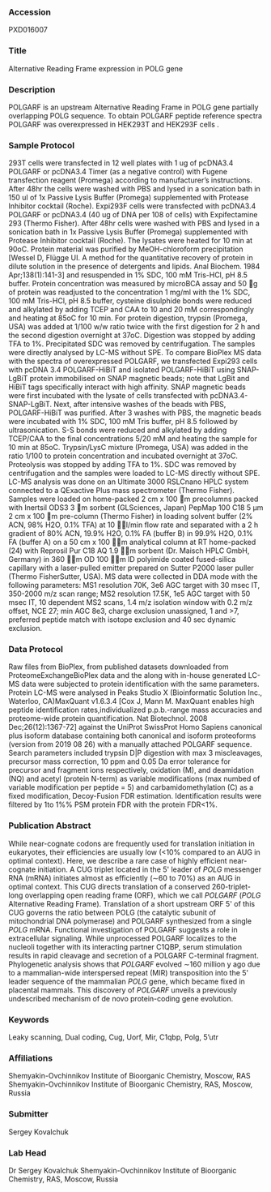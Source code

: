 ### Accession
PXD016007

### Title
Alternative Reading Frame expression in POLG gene

### Description
POLGARF is an upstream Alternative Reading Frame in POLG gene partially overlapping POLG sequence. To obtain POLGARF peptide reference spectra POLGARF was overexpressed in HEK293T and HEK293F cells .

### Sample Protocol
293T cells were transfected in 12 well plates with 1 ug of pcDNA3.4 POLGARF or pcDNA3.4 Timer (as a negative control) with Fugene transfection reagent (Promega) according to manufacturer’s instructions. After 48hr the cells were washed with PBS and lysed in a sonication bath  in 150 ul of 1x Passive Lysis Buffer (Promega) supplemented with Protease Inhibitor cocktail (Roche). Expi293F cells were transfected with pcDNA3.4 POLGARF or pcDNA3.4 (40 ug of DNA per 108 of cells) with Expifectamine 293 (Thermo Fisher). After 48hr cells were washed with PBS and lysed in a sonication bath in 1x Passive Lysis Buffer (Promega) supplemented with Protease Inhibitor cocktail (Roche). The lysates were heated for 10 min at 90oC. Protein material was purified by MeOH-chloroform precipitation [Wessel D, Flügge UI. A method for the quantitative recovery of protein in dilute solution in the presence of detergents and lipids. Anal Biochem. 1984 Apr;138(1):141-3] and resuspended in 1% SDC, 100 mM Tris-HCl, pH 8.5 buffer. Protein concentration was measured by microBCA assay and 50 g of protein was readjusted to the concentration 1 mg/ml with the 1% SDC, 100 mM Tris-HCl, pH 8.5 buffer, cysteine disulphide bonds were reduced and alkylated by adding TCEP and CAA to 10 and 20 mM correspondingly and heating at 85oC for 10 min. For protein digestion, trypsin (Promega, USA) was added at 1/100 w/w ratio twice with the first digestion for 2 h and the second digestion overnight at 37oC. Digestion was stopped by adding TFA to 1%. Precipitated SDC was removed by centrifugation. The samples were directly analysed by LC-MS without SPE. To compare BioPlex MS data with the spectra of overexpressed POLGARF, we transfected Expi293 cells with pcDNA 3.4 POLGARF-HiBiT and isolated POLGARF-HiBiT using SNAP-LgBiT protein immobilised on SNAP magnetic beads; note that LgBit and HiBiT tags specifically interact with high affinity. SNAP magnetic beads were first incubated with the lysate of cells transfected with pcDNA3.4-SNAP-LgBiT. Next, after intensive washes of the beads with PBS, POLGARF-HiBiT was purified. After 3 washes with PBS, the magnetic beads were incubated with 1% SDC, 100 mM Tris buffer, pH 8.5 followed by ultrasonication. S-S bonds were reduced and alkylated by adding TCEP/CAA to the final concentrations 5/20 mM and heating the sample for 10 min at 85oC. Trypsin/LysC mixture (Promega, USA) was added in the ratio 1/100 to protein concentration and incubated overnight at 37oC. Proteolysis was stopped by adding TFA to 1%. SDC was removed by centrifugation and the samples were loaded to LC-MS directly without SPE.  LC-MS analysis was done on an Ultimate 3000 RSLCnano HPLC system connected to a QExactive Plus mass spectrometer (Thermo Fisher). Samples were loaded on home-packed 2 cm x 100 m precolumns packed with Inertsil ODS3 3 m sorbent (GLSciences, Japan) PepMap 100 C18 5 µm 2 cm x 100 m pre-column (Thermo Fisher) in loading solvent buffer (2% ACN, 98% H2O, 0.1% TFA) at 10 l/min flow rate and separated with a 2 h gradient of 80% ACN, 19.9% H2O, 0.1% FA (buffer B) in 99.9% H2O, 0.1% FA (buffer A) on a 50 cm x 100 m analytical column at RT home-packed (24) with Reprosil Pur C18 AQ 1.9 m sorbent (Dr. Maisch HPLC GmbH, Germany) in 360 m OD 100 m ID polyimide coated fused-silica capillary with a laser-pulled emitter prepared on Sutter P2000 laser puller (Thermo FisherSutter, USA).   MS data were collected in DDA mode with the following parameters: MS1 resolution 70K, 3e6 AGC target with 30 msec IT, 350-2000 m/z scan range; MS2 resolution 17.5K, 1e5 AGC target with 50 msec IT, 10 dependent MS2 scans, 1.4 m/z isolation window with 0.2 m/z offset, NCE 27; min AGC 8e3, charge exclusion unassigned, 1 and >7, preferred peptide match with isotope exclusion and 40 sec dynamic exclusion.

### Data Protocol
Raw files from BioPlex, from published datasets downloaded from ProteomeExchangeBioPlex data   and the along with in-house generated LC-MS data were subjected to protein identification with the same parameters. Protein LC-MS were analysed in Peaks Studio X (Bioinformatic Solution Inc., Waterloo, CA)MaxQuant v1.6.3.4 [Cox J, Mann M. MaxQuant enables high peptide identification rates,individualized p.p.b.-range mass accuracies and proteome-wide protein quantification. Nat Biotechnol. 2008 Dec;26(12):1367-72] against the UniProt SwissProt Homo Sapiens canonical plus isoform database containing both canonical and isoform proteoforms (version from 2019 08 26) with a manually attached POLGARF sequence. Search parameters included trypsin D|P digestion with max 3 miscleavages, precursor mass correction, 10 ppm and 0.05 Da error tolerance for precursor and fragment ions respectively, oxidation (M), and deamidation (NQ) and acetyl (protein N-term) as variable modifications (max numbed of variable modification per peptide = 5) and carbamidomethylation (C) as a fixed modification, Decoy-Fusion FDR estimation. Identification results were filtered by 1to 1%% PSM protein FDR with the protein FDR<1%.

### Publication Abstract
While near-cognate codons are frequently used for translation initiation in eukaryotes, their efficiencies are usually low (&lt;10% compared to an AUG in optimal context). Here, we describe a rare case of highly efficient near-cognate initiation. A CUG triplet located in the 5' leader of <i>POLG</i> messenger RNA (mRNA) initiates almost as efficiently (&#x223c;60 to 70%) as an AUG in optimal context. This CUG directs translation of a conserved 260-triplet-long overlapping open reading frame (ORF), which we call <i>POLGARF</i> (<i>POLG</i> Alternative Reading Frame). Translation of a short upstream ORF 5' of this CUG governs the ratio between POLG (the catalytic subunit of mitochondrial DNA polymerase) and POLGARF synthesized from a single <i>POLG</i> mRNA. Functional investigation of POLGARF suggests a role in extracellular signaling. While unprocessed POLGARF localizes to the nucleoli together with its interacting partner C1QBP, serum stimulation results in rapid cleavage and secretion of a POLGARF C-terminal fragment. Phylogenetic analysis shows that <i>POLGARF</i> evolved &#x223c;160 million y ago due to a mammalian-wide interspersed repeat (MIR) transposition into the 5' leader sequence of the mammalian <i>POLG</i> gene, which became fixed in placental mammals. This discovery of <i>POLGARF</i> unveils a previously undescribed mechanism of de novo protein-coding gene evolution.

### Keywords
Leaky scanning, Dual coding, Cug, Uorf, Mir, C1qbp, Polg, 5’utr

### Affiliations
Shemyakin-Ovchinnikov Institute   of Bioorganic Chemistry, Moscow, RAS
Shemyakin-Ovchinnikov Institute of Bioorganic Chemistry, RAS, Moscow, Russia

### Submitter
Sergey Kovalchuk

### Lab Head
Dr Sergey Kovalchuk
Shemyakin-Ovchinnikov Institute of Bioorganic Chemistry, RAS, Moscow, Russia


